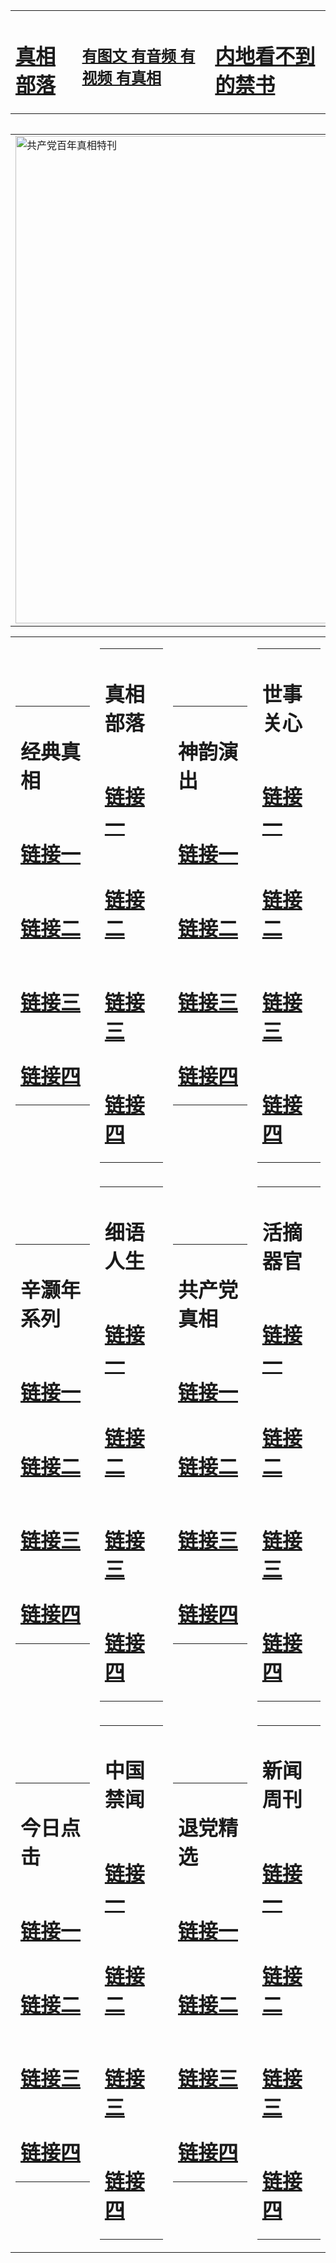 <table><tr><td><H1><a href="http://zx.hopto.me/p8ln9">真相部落</a></H1></td><td><H2><a href="http://zx.hopto.me/d3my2">有图文 有音频 有视频 有真相</a></H2><td><H1><a href="http://zx.hopto.me/2y0nx"> 内地看不到的禁书</a></H1></td></table><table><table><tr><td><a href="http://zx.hopto.me/o15vf"><img src="http://8257.q32.eleadernet.com/zx/bngcd/gcdbnzx.jpg" width="780"  border="0" alt="共产党百年真相特刊"></a></td></tr></table><table><tr><td><table><tr><td ><h1>经典真相</h1></td></tr><tr><td><h1>  <a href="http://zx.hopto.me/d1vhy" target=_blank>链接一</a>  </h1></td></tr><tr><td><h1>  <a href="http://zx.hopto.me/77776" target=_blank>链接二</a>  </h1></td></tr><tr><td><h1>  <a href="http://zx.hopto.me/-961y" target=_blank>链接三</a>  </h1></td></tr><tr><td><h1>  <a href="http://zx.hopto.me/lq69t" target=_blank>链接四</a>  </h1></td></tr></table></td><td><table><tr><td ><h1>真相部落</h1></td></tr><tr><td><h1>  <a href="http://zx.hopto.me/qazma" target=_blank>链接一</a>  </h1></td></tr><tr><td><h1>  <a href="http://zx.hopto.me/vq17l" target=_blank>链接二</a>  </h1></td></tr><tr><td><h1>  <a href="http://zx.hopto.me/-64pp" target=_blank>链接三</a>  </h1></td></tr><tr><td><h1>  <a href="http://zx.hopto.me/xlftg" target=_blank>链接四</a>  </h1></td></tr></table></td><td><table><tr><td ><h1>神韵演出</h1></td></tr><tr><td><h1>  <a href="http://zx.hopto.me/cnh6f" target=_blank>链接一</a>  </h1></td></tr><tr><td><h1>  <a href="http://zx.hopto.me/61tuz" target=_blank>链接二</a>  </h1></td></tr><tr><td><h1>  <a href="http://zx.hopto.me/6wmgc" target=_blank>链接三</a>  </h1></td></tr><tr><td><h1>  <a href="http://zx.hopto.me/wtbwo" target=_blank>链接四</a>  </h1></td></tr></table></td><td><table><tr><td ><h1>世事关心</h1></td></tr><tr><td><h1>  <a href="http://zx.hopto.me/g7ykl" target=_blank>链接一</a>  </h1></td></tr><tr><td><h1>  <a href="http://zx.hopto.me/fmpb8" target=_blank>链接二</a>  </h1></td></tr><tr><td><h1>  <a href="http://zx.hopto.me/e83w4" target=_blank>链接三</a>  </h1></td></tr><tr><td><h1>  <a href="http://zx.hopto.me/m-xox" target=_blank>链接四</a>  </h1></td></tr></table></td></tr><tr><td><table><tr><td ><h1>辛灏年系列</h1></td></tr><tr><td><h1>  <a href="http://zx.hopto.me/pqnrp" target=_blank>链接一</a>  </h1></td></tr><tr><td><h1>  <a href="http://zx.hopto.me/-0lhl" target=_blank>链接二</a>  </h1></td></tr><tr><td><h1>  <a href="http://zx.hopto.me/npyfj" target=_blank>链接三</a>  </h1></td></tr><tr><td><h1>  <a href="http://zx.hopto.me/583ps" target=_blank>链接四</a>  </h1></td></tr></table></td><td><table><tr><td ><h1>细语人生</h1></td></tr><tr><td><h1>  <a href="http://zx.hopto.me/iy9ne" target=_blank>链接一</a>  </h1></td></tr><tr><td><h1>  <a href="http://zx.hopto.me/ebev0" target=_blank>链接二</a>  </h1></td></tr><tr><td><h1>  <a href="http://zx.hopto.me/t8xe0" target=_blank>链接三</a>  </h1></td></tr><tr><td><h1>  <a href="http://zx.hopto.me/tk665" target=_blank>链接四</a>  </h1></td></tr></table></td><td><table><tr><td ><h1>共产党真相</h1></td></tr><tr><td><h1>  <a href="http://zx.hopto.me/b-4f0" target=_blank>链接一</a>  </h1></td></tr><tr><td><h1>  <a href="http://zx.hopto.me/0z6qp" target=_blank>链接二</a>  </h1></td></tr><tr><td><h1>  <a href="http://zx.hopto.me/bdrs6" target=_blank>链接三</a>  </h1></td></tr><tr><td><h1>  <a href="http://zx.hopto.me/4mpxp" target=_blank>链接四</a>  </h1></td></tr></table></td><td><table><tr><td ><h1>活摘器官</h1></td></tr><tr><td><h1>  <a href="http://zx.hopto.me/6ax1l" target=_blank>链接一</a>  </h1></td></tr><tr><td><h1>  <a href="http://zx.hopto.me/5frhq" target=_blank>链接二</a>  </h1></td></tr><tr><td><h1>  <a href="http://zx.hopto.me/tnehs" target=_blank>链接三</a>  </h1></td></tr><tr><td><h1>  <a href="http://zx.hopto.me/xiikj" target=_blank>链接四</a>  </h1></td></tr></table></td></tr><tr><td><table><tr><td ><h1>今日点击</h1></td></tr><tr><td><h1>  <a href="http://zx.hopto.me/8zulj" target=_blank>链接一</a>  </h1></td></tr><tr><td><h1>  <a href="http://zx.hopto.me/e929l" target=_blank>链接二</a>  </h1></td></tr><tr><td><h1>  <a href="http://zx.hopto.me/46sz3" target=_blank>链接三</a>  </h1></td></tr><tr><td><h1>  <a href="http://zx.hopto.me/h5zaz" target=_blank>链接四</a>  </h1></td></tr></table></td><td><table><tr><td ><h1>中国禁闻</h1></td></tr><tr><td><h1>  <a href="http://zx.hopto.me/i83nc" target=_blank>链接一</a>  </h1></td></tr><tr><td><h1>  <a href="http://zx.hopto.me/rb-ps" target=_blank>链接二</a>  </h1></td></tr><tr><td><h1>  <a href="http://zx.hopto.me/ta5yi" target=_blank>链接三</a>  </h1></td></tr><tr><td><h1>  <a href="http://zx.hopto.me/2qxwe" target=_blank>链接四</a>  </h1></td></tr></table></td><td><table><tr><td ><h1>退党精选</h1></td></tr><tr><td><h1>  <a href="http://zx.hopto.me/7b0lu" target=_blank>链接一</a>  </h1></td></tr><tr><td><h1>  <a href="http://zx.hopto.me/l4hpq" target=_blank>链接二</a>  </h1></td></tr><tr><td><h1>  <a href="http://zx.hopto.me/epakm" target=_blank>链接三</a>  </h1></td></tr><tr><td><h1>  <a href="http://zx.hopto.me/7b5ee" target=_blank>链接四</a>  </h1></td></tr></table></td><td><table><tr><td ><h1>新闻周刊</h1></td></tr><tr><td><h1>  <a href="http://zx.hopto.me/1h5j9" target=_blank>链接一</a>  </h1></td></tr><tr><td><h1>  <a href="http://zx.hopto.me/bi5wj" target=_blank>链接二</a>  </h1></td></tr><tr><td><h1>  <a href="http://zx.hopto.me/el-1i" target=_blank>链接三</a>  </h1></td></tr><tr><td><h1>  <a href="http://zx.hopto.me/aw7fd" target=_blank>链接四</a>  </h1></td></tr></table></td></tr></table>
